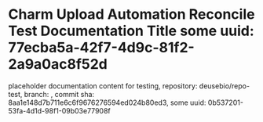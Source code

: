 # Charm Upload Automation Reconcile Test Documentation Title some uuid: 77ecba5a-42f7-4d9c-81f2-2a9a0ac8f52d
 placeholder documentation content for testing,  repository: deusebio/repo-test,  branch: ,  commit sha: 8aa1e148d7b711e6c6f9676276594ed024b80ed3,  some uuid: 0b537201-53fa-4d1d-98f1-09b03e77908f